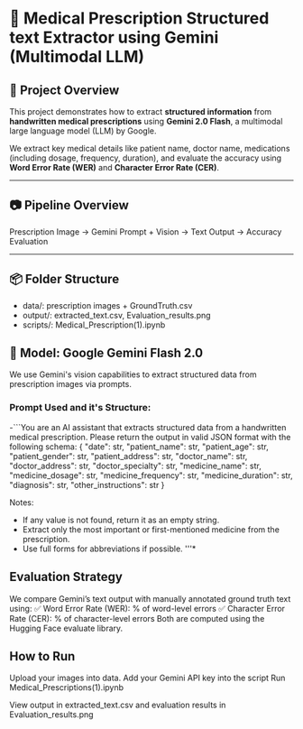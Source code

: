 # 🧠 Medical Prescription Structured text Extractor using Gemini (Multimodal LLM)

## 📌 Project Overview
This project demonstrates how to extract **structured information** from **handwritten medical prescriptions** using **Gemini 2.0 Flash**, a multimodal large language model (LLM) by Google.

We extract key medical details like patient name, doctor name, medications (including dosage, frequency, duration), and evaluate the accuracy using **Word Error Rate (WER)** and **Character Error Rate (CER)**.

---

## 📷 Pipeline Overview
Prescription Image → Gemini Prompt + Vision → Text Output → Accuracy Evaluation

---

## 📦 Folder Structure
- data/: prescription images + GroundTruth.csv
- output/: extracted_text.csv, Evaluation_results.png
- scripts/: Medical_Prescription(1).ipynb

## 🧠 Model: Google Gemini Flash 2.0

We use Gemini's vision capabilities to extract structured data from prescription images via prompts.

### Prompt Used and it's Structure:
-```You are an AI assistant that extracts structured data from a handwritten medical prescription. Please return the output in valid JSON format with the following schema:
{
  "date": str,
  "patient_name": str,
  "patient_age": str,
  "patient_gender": str,
  "patient_address": str,
  "doctor_name": str,
  "doctor_address": str,
  "doctor_specialty": str,
  "medicine_name": str,
  "medicine_dosage": str,
  "medicine_frequency": str,
  "medicine_duration": str,
  "diagnosis": str,
  "other_instructions": str
}

Notes:
- If any value is not found, return it as an empty string.
- Extract only the most important or first-mentioned medicine from the prescription.
- Use full forms for abbreviations if possible.
'''*

## Evaluation Strategy
We compare Gemini’s text output with manually annotated ground truth text using:
✅ Word Error Rate (WER): % of word-level errors
✅ Character Error Rate (CER): % of character-level errors
Both are computed using the Hugging Face evaluate library.

## How to Run
Upload your images into data.
Add your Gemini API key into the script
Run Medical_Prescriptions(1).ipynb

View output in extracted_text.csv and evaluation results in Evaluation_results.png
